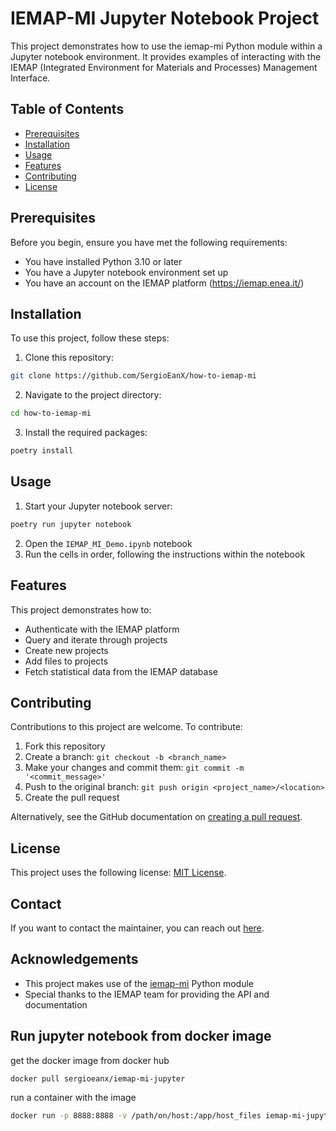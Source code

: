 # IEMAP-MI Jupyter Notebook Project

This project demonstrates how to use the iemap-mi Python module within a Jupyter notebook environment. It provides examples of interacting with the IEMAP (Integrated Environment for Materials and Processes) Management Interface.

## Table of Contents

- [Prerequisites](#prerequisites)
- [Installation](#installation)
- [Usage](#usage)
- [Features](#features)
- [Contributing](#contributing)
- [License](#license)

## Prerequisites

Before you begin, ensure you have met the following requirements:
* You have installed Python 3.10 or later
* You have a Jupyter notebook environment set up
* You have an account on the IEMAP platform (https://iemap.enea.it/)

## Installation

To use this project, follow these steps:

1. Clone this repository:
```bash
git clone https://github.com/SergioEanX/how-to-iemap-mi

```

2. Navigate to the project directory:
```bash
cd how-to-iemap-mi
```

3. Install the required packages:
```bash
poetry install
```


## Usage
1. Start your Jupyter notebook server:
```bash
poetry run jupyter notebook
```
2. Open the `IEMAP_MI_Demo.ipynb` notebook
3. Run the cells in order, following the instructions within the notebook

## Features

This project demonstrates how to:

- Authenticate with the IEMAP platform
- Query and iterate through projects
- Create new projects
- Add files to projects
- Fetch statistical data from the IEMAP database

## Contributing

Contributions to this project are welcome. To contribute:

1. Fork this repository
2. Create a branch: `git checkout -b <branch_name>`
3. Make your changes and commit them: `git commit -m '<commit_message>'`
4. Push to the original branch: `git push origin <project_name>/<location>`
5. Create the pull request

Alternatively, see the GitHub documentation on [creating a pull request](https://help.github.com/articles/creating-a-pull-request/).

## License

This project uses the following license: [MIT License](https://opensource.org/licenses/MIT).

## Contact

If you want to contact the maintainer, you can reach out <a href="mailto:sergio.ferlito@enea.it?subject=IEMAP-MI Module Support">here</a>.
 

## Acknowledgements

- This project makes use of the [iemap-mi](https://pypi.org/project/iemap-mi/) Python module
- Special thanks to the IEMAP team for providing the API and documentation

## Run jupyter notebook from docker image
get the docker image from docker hub
```bash
docker pull sergioeanx/iemap-mi-jupyter
```
run a container with the image
```bash
docker run -p 8888:8888 -v /path/on/host:/app/host_files iemap-mi-jupyter
```